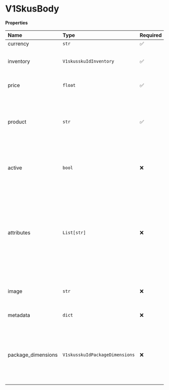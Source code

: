 # V1SkusBody

**Properties**

| Name               | Type                           | Required | Description                                                                                                                                                 |
| :----------------- | :----------------------------- | :------- | :---------------------------------------------------------------------------------------------------------------------------------------------------------- |
| currency           | `str`                          | ✅       |                                                                                                                                                             |
| inventory          | `V1skusskuIdInventory`         | ✅       | inventory object {quantity, type, value}                                                                                                                    |
| price              | `float`                        | ✅       | The amount of the price. Decimal.                                                                                                                           |
| product            | `str`                          | ✅       | ID of the product that this SKU relates to. The type field of the product must be set to goods.                                                             |
| active             | `bool`                         | ❌       | Indicates whether the product is currently available for purchase.                                                                                          |
| attributes         | `List[str]`                    | ❌       | Array of alphanumeric key-value pairs defined by the merchant. Each key must match a string in the "attributes" list of the corresponding "product" object. |
| image              | `str`                          | ❌       | URL of image associated with the product.                                                                                                                   |
| metadata           | `dict`                         | ❌       | A JSON object defined by the client.                                                                                                                        |
| package_dimensions | `V1skusskuIdPackageDimensions` | ❌       | Physical attributes of the SKU item. Object containing the following fields - height, length, weight, width                                                 |
